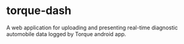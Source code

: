 # torque-dash
A web application for uploading and presenting real-time diagnostic automobile data logged by Torque android app.
